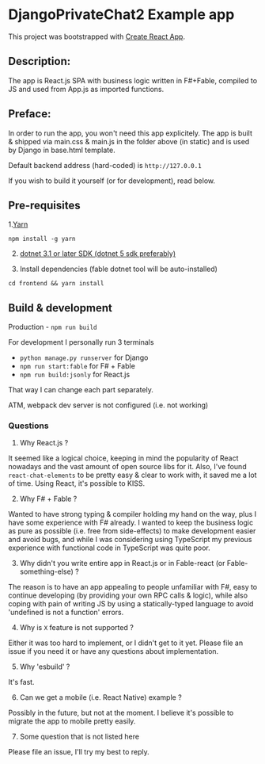 # DjangoPrivateChat2 Example app

This project was bootstrapped with [Create React App](https://github.com/facebook/create-react-app).

## Description:

The app is React.js SPA with business logic written in F#+Fable, compiled to JS and used from App.js as imported
functions.

## Preface:

In order to run the app, you won't need this app explicitely. The app is built & shipped via main.css & main.js in the
folder above (in static) and is used by Django in base.html template.

Default backend address (hard-coded) is `http://127.0.0.1`

If you wish to build it yourself (or for development), read below.

## Pre-requisites

1.[Yarn](https://yarnpkg.com/)

`npm install -g yarn`

2. [dotnet 3.1 or later SDK (dotnet 5 sdk preferably)](https://dotnet.microsoft.com/download/dotnet/5.0)

3. Install dependencies (fable dotnet tool will be auto-installed)

`cd frontend && yarn install`

## Build & development

Production - `npm run build`

For development I personally run 3 terminals

- `python manage.py runserver` for Django
- `npm run start:fable` for F# + Fable
- `npm run build:jsonly` for React.js

That way I can change each part separately.

ATM, webpack dev server is not configured (i.e. not working)

### Questions

1. Why React.js ?

It seemed like a logical choice, keeping in mind the popularity of React nowadays and the vast amount of open source
libs for it. Also, I've found `react-chat-elements` to be pretty easy & clear to work with, it saved me a lot of time.
Using React, it's possible to KISS.

2. Why F# + Fable ?

Wanted to have strong typing & compiler holding my hand on the way, plus I have some experience with F# already. I
wanted to keep the business logic as pure as possible (i.e. free from side-effects) to make development easier and avoid
bugs, and while I was considering using TypeScript my previous experience with functional code in TypeScript was quite
poor.

3. Why didn't you write entire app in React.js or in Fable-react (or Fable-something-else) ?

The reason is to have an app appealing to people unfamiliar with F#, easy to continue developing (by providing your own
RPC calls & logic), while also coping with pain of writing JS by using a statically-typed language to avoid 'undefined
is not a function' errors. 

4. Why is `X` feature is not supported ?

Either it was too hard to implement, or I didn't get to it yet. Please file an issue if you need it or have any
questions about implementation.

5. Why 'esbuild' ?

It's fast.

6. Can we get a mobile (i.e. React Native) example ?

Possibly in the future, but not at the moment. I believe it's possible to migrate the app to mobile pretty easily.

7. Some question that is not listed here

Please file an issue, I'll try my best to reply.
